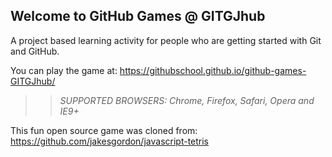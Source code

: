 ## Welcome to GitHub Games @ GITGJhub

A project based learning activity for people who are getting started with Git and GitHub.

You can play the game at: https://githubschool.github.io/github-games-GITGJhub/

>> _*SUPPORTED BROWSERS*: Chrome, Firefox, Safari, Opera and IE9+_

This fun open source game was cloned from: https://github.com/jakesgordon/javascript-tetris
